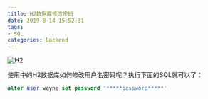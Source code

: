 ```yaml
---
title: H2数据库修改密码
date: 2019-8-14 15:52:31
tags:
- SQL
categories: Backend
---
```


![H2](https://www.h2database.com/html/images/h2-logo-2.png)

使用中的H2数据库如何修改用户名密码呢？执行下面的SQL就可以了：

```sql
alter user wayne set password '*****password*****'
```